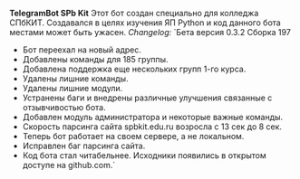 **TelegramBot SPb Kit**
Этот бот создан специально для колледжа СПбКИТ.
Создавался в целях изучения ЯП Python и код данного бота местами может быть ужасен.
_Changelog:_
`Бета версия 0.3.2 Сборка 197

- Бот переехал на новый адрес. 
- Добавлены команды для 185 группы.
- Добавлена поддержка еще нескольких групп 1-го курса.
- Удалены лишние команды.
- Удалены лишние модули.
- Устранены баги и внедрены различные улучшения связанные с отзывчивостью бота.
- Добавлен модуль администратора и некоторые важные команды.
- Скорость парсинга сайта spbkit.edu.ru возросла с 13 сек до 8 сек.
- Теперь бот работает на своем сервере, а не локальном.
- Исправлен баг парсинга сайта.
- Код бота стал читабельнее. Исходники появились в открытом доступе на github.com.`